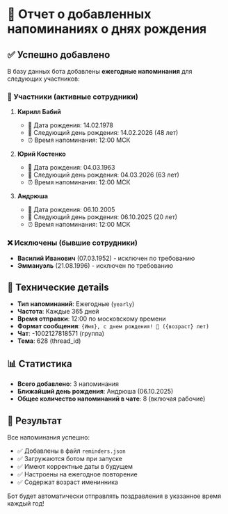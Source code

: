 # 🎂 Отчет о добавленных напоминаниях о днях рождения

## ✅ Успешно добавлено

В базу данных бота добавлены **ежегодные напоминания** для следующих участников:

### 👥 Участники (активные сотрудники)

1. **Кирилл Бабий** 
   - 📅 Дата рождения: 14.02.1978
   - 🎂 Следующий день рождения: 14.02.2026 (48 лет)
   - ⏰ Время напоминания: 12:00 МСК

2. **Юрий Костенко**
   - 📅 Дата рождения: 04.03.1963
   - 🎂 Следующий день рождения: 04.03.2026 (63 лет)
   - ⏰ Время напоминания: 12:00 МСК

3. **Андрюша**
   - 📅 Дата рождения: 06.10.2005
   - 🎂 Следующий день рождения: 06.10.2025 (20 лет)
   - ⏰ Время напоминания: 12:00 МСК

### ❌ Исключены (бывшие сотрудники)

- **Василий Иванович** (07.03.1952) - исключен по требованию
- **Эммануэль** (21.08.1996) - исключен по требованию

## 🔧 Технические детails

- **Тип напоминаний**: Ежегодные (`yearly`)
- **Частота**: Каждые 365 дней
- **Время отправки**: 12:00 по московскому времени
- **Формат сообщения**: `{Имя}, с днем рождения! 🎉 ({возраст} лет)`
- **Чат**: -1002127818571 (группа)
- **Тема**: 628 (thread_id)

## 📊 Статистика

- **Всего добавлено**: 3 напоминания
- **Ближайший день рождения**: Андрюша (06.10.2025)
- **Общее количество напоминаний в чате**: 8 (включая рабочие)

## 🎯 Результат

Все напоминания успешно:
- ✅ Добавлены в файл `reminders.json`
- ✅ Загружаются ботом при запуске
- ✅ Имеют корректные даты в будущем
- ✅ Настроены на ежегодное повторение
- ✅ Содержат возраст именинника

Бот будет автоматически отправлять поздравления в указанное время каждый год!